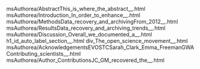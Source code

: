 msAuthorea/AbstractThis_is_where_the_abstract__.html
msAuthorea/Introduction_In_order_to_enhance__.html
msAuthorea/MethodsData_recovery_and_archivingFrom_2012__.html
msAuthorea/ResultsData_recovery_and_archiving_trends__.html
msAuthorea/Discussion_Overall_we_documented_a__.html
h1_id_auto_label_section__.html
div_The_open_science_movement__.html
msAuthorea/AcknowledgementsEVOSTCSarah_Clark_Emma_FreemanGWAContributing_scientists__.html
msAuthorea/Author_ContributionsJC_GM_recovered_the__.html